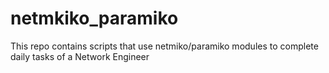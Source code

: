 # netmkiko_paramiko
This repo contains scripts that use netmiko/paramiko modules to complete daily tasks of a Network Engineer
